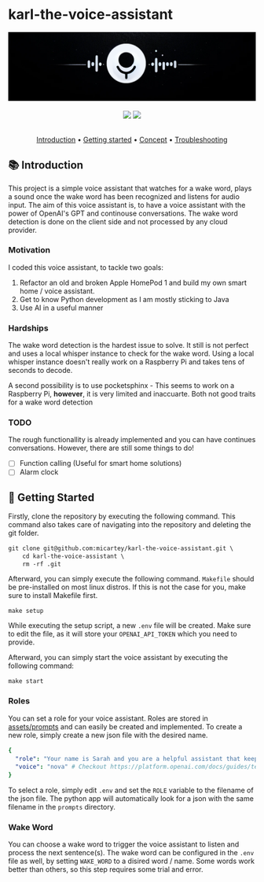 # karl-the-voice-assistant

<div align="center">
    <img src="assets/images/banner.png" />
</div>

<br />

<div align="center">
    <img
        src="https://img.shields.io/badge/Written%20in-python-%23F2B655?style=for-the-badge"
        height="30"
    />
    <a href="https://discord.gg/fxTn7v8">
        <img 
            src="https://img.shields.io/discord/647922123192533022?color=212121&label=Discord&logo=discord&logoColor=212121&style=for-the-badge"
            height="30"
        />
    </a>
</div>

<br />

<p align="center">
  <a href="#-introduction">Introduction</a> •
  <a href="#-getting-started">Getting started</a> •
  <a href="CONCEPT.md">Concept</a> •
  <a href="https://github.com/micartey/karl-the-voice-assistant/issues">Troubleshooting</a>
</p>


## 📚 Introduction


This project is a simple voice assistant that watches for a wake word, plays a sound once the wake word has been recognized and listens for audio input.
The aim of this voice assistant is, to have a voice assistant with the power of OpenAI's GPT and continouse conversations.
The wake word detection is done on the client side and not processed by any cloud provider.

### Motivation

I coded this voice assistant, to tackle two goals: 

1. Refactor an old and broken Apple HomePod 1 and build my own smart home / voice assistant.
2. Get to know Python development as I am mostly sticking to Java
3. Use AI in a useful manner

### Hardships

The wake word detection is the hardest issue to solve. 
It still is not perfect and uses a local whisper instance to check for the wake word.
Using a local whisper instance doesn't really work on a Raspberry Pi and takes tens of seconds to decode.

A second possibility is to use pocketsphinx - This seems to work on a Raspberry Pi, **however**, it is very limited and inaccuarte.
Both not good traits for a wake word detection

### TODO

The rough functionallity is already implemented and you can have continues conversations. 
However, there are still some things to do!  

- [ ] Function calling (Useful for smart home solutions)
- [ ] Alarm clock

## 🚀 Getting Started

Firstly, clone the repository by executing the following command. This command also takes care of navigating into the repository and deleting the git folder.

```
git clone git@github.com:micartey/karl-the-voice-assistant.git \
    cd karl-the-voice-assistant \
    rm -rf .git
```

Afterward, you can simply execute the following command. `Makefile` should be pre-installed on most linux distros. If this is not the case for you, make sure to install Makefile first.

```shell
make setup
```

While executing the setup script, a new `.env` file will be created. Make sure to edit the file, as it will store your `OPENAI_API_TOKEN` which you need to provide.

Afterward, you can simply start the voice assistant by executing the following command:

```shell
make start
```

### Roles

You can set a role for your voice assistant. Roles are stored in [assets/prompts](https://github.com/micartey/karl-the-voice-assistant/tree/master/assets/prompts) and can easily be created and implemented.
To create a new role, simply create a new json file with the desired name.

```yaml
{
  "role": "Your name is Sarah and you are a helpful assistant that keeps its answers short but informative",
  "voice": "nova" # Checkout https://platform.openai.com/docs/guides/text-to-speech for other voices
}
```

To select a role, simply edit `.env` and set the `ROLE` variable to the filename of the json file.
The python app will automatically look for a json with the same filename in the `prompts` directory.

### Wake Word

You can choose a wake word to trigger the voice assistant to listen and process the next sentence(s).
The wake word can be configured in the `.env` file as well, by setting `WAKE_WORD` to a disired word / name.
Some words work better than others, so this step requires some trial and error.